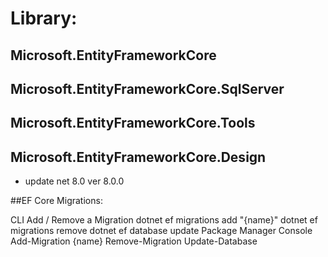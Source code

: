 # Library:
## Microsoft.EntityFrameworkCore 
## Microsoft.EntityFrameworkCore.SqlServer
## Microsoft.EntityFrameworkCore.Tools
## Microsoft.EntityFrameworkCore.Design
- update net 8.0 ver 8.0.0


##EF Core Migrations:

  CLI Add / Remove a Migration
  dotnet ef migrations add "{name}"
  dotnet ef migrations remove
  dotnet ef database update
  Package Manager Console
  Add-Migration {name}
  Remove-Migration
  Update-Database 
